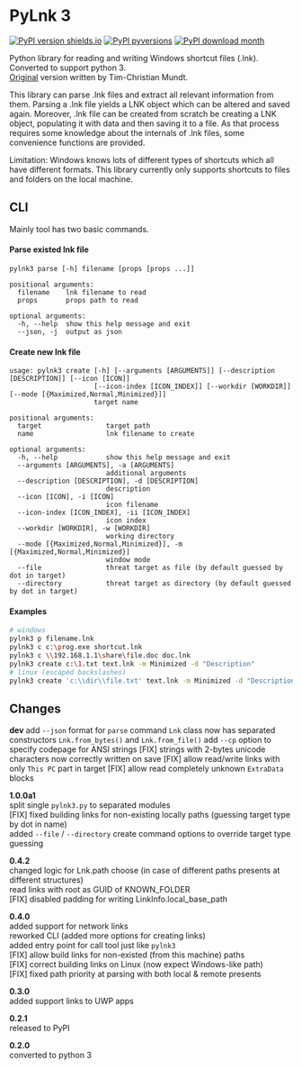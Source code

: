 # PyLnk 3

[![PyPI version shields.io](https://img.shields.io/pypi/v/pylnk3.svg)](https://pypi.python.org/pypi/pylnk3/)
[![PyPI pyversions](https://img.shields.io/pypi/pyversions/pylnk3.svg)](https://pypi.python.org/pypi/pylnk3/)
[![PyPI download month](https://img.shields.io/pypi/dm/pylnk3.svg)](https://pypi.python.org/pypi/pylnk3/)

Python library for reading and writing Windows shortcut files (.lnk).  
Converted to support python 3.  
[Original](https://sourceforge.net/p/pylnk/code/HEAD/tree/trunk/pylnk.py) version written by Tim-Christian Mundt.  

This library can parse .lnk files and extract all relevant information from
them. Parsing a .lnk file yields a LNK object which can be altered and saved
again. Moreover, .lnk file can be created from scratch be creating a LNK
object, populating it with data and then saving it to a file. As that
process requires some knowledge about the internals of .lnk files, some
convenience functions are provided.

Limitation: Windows knows lots of different types of shortcuts which all have
different formats. This library currently only supports shortcuts to files and
folders on the local machine.

## CLI

Mainly tool has two basic commands.

#### Parse existed lnk file

```help
pylnk3 parse [-h] filename [props [props ...]]

positional arguments:
  filename    lnk filename to read
  props       props path to read

optional arguments:
  -h, --help  show this help message and exit
  --json, -j  output as json
```

#### Create new lnk file

```help
usage: pylnk3 create [-h] [--arguments [ARGUMENTS]] [--description [DESCRIPTION]] [--icon [ICON]]
                     [--icon-index [ICON_INDEX]] [--workdir [WORKDIR]] [--mode [{Maximized,Normal,Minimized}]]
                     target name

positional arguments:
  target                target path
  name                  lnk filename to create

optional arguments:
  -h, --help            show this help message and exit
  --arguments [ARGUMENTS], -a [ARGUMENTS]
                        additional arguments
  --description [DESCRIPTION], -d [DESCRIPTION]
                        description
  --icon [ICON], -i [ICON]
                        icon filename
  --icon-index [ICON_INDEX], -ii [ICON_INDEX]
                        icon index
  --workdir [WORKDIR], -w [WORKDIR]
                        working directory
  --mode [{Maximized,Normal,Minimized}], -m [{Maximized,Normal,Minimized}]
                        window mode
  --file                threat target as file (by default guessed by dot in target)
  --directory           threat target as directory (by default guessed by dot in target)
```

#### Examples
```sh
# windows
pylnk3 p filename.lnk
pylnk3 c c:\prog.exe shortcut.lnk
pylnk3 c \\192.168.1.1\share\file.doc doc.lnk
pylnk3 create c:\1.txt text.lnk -m Minimized -d "Description"
# linux (escaped backslashes)
pylnk3 create 'c:\\dir\\file.txt' text.lnk -m Minimized -d "Description"
```

## Changes

**dev**
add `--json` format for `parse` command
`Lnk` class now has separated constructors `Lnk.from_bytes()` and `Lnk.from_file()`
add `--cp` option to specify codepage for ANSI strings
[FIX] strings with 2-bytes unicode characters now correctly written on save
[FIX] allow read/write links with only `This PC` part in target
[FIX] allow read completely unknown `ExtraData` blocks

**1.0.0a1**  
split single `pylnk3.py` to separated modules  
[FIX] fixed building links for non-existing locally paths (guessing target type by dot in name)  
added `--file` / `--directory` create command options to override target type guessing  

**0.4.2**  
changed logic for Lnk.path choose (in case of different paths presents at different structures)  
read links with root as GUID of KNOWN_FOLDER  
[FIX] disabled padding for writing LinkInfo.local_base_path  

**0.4.0**  
added support for network links  
reworked CLI (added more options for creating links)  
added entry point for call tool just like `pylnk3`  
[FIX] allow build links for non-existed (from this machine) paths  
[FIX] correct building links on Linux (now expect Windows-like path)  
[FIX] fixed path priority at parsing with both local & remote presents  

**0.3.0**  
added support links to UWP apps  

**0.2.1**  
released to PyPI  

**0.2.0**  
converted to python 3  
